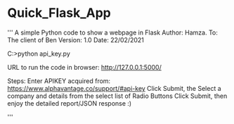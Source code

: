 # Quick_Flask_App

'''
A simple Python code to show a webpage in Flask
Author: Hamza.
To: The client of Ben
Version: 1.0
Date: 22/02/2021

C:>python api_key.py

URL to run the code in browser:
http://127.0.0.1:5000/

Steps: Enter APIKEY acquired from:
https://www.alphavantage.co/support/#api-key
Click Submit, the Select a company and details 
from the select list of Radio Buttons
Click Submit, then enjoy the detailed report/JSON response :)

'''
